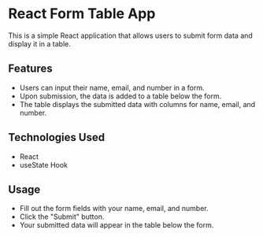 # React Form Table App

This is a simple React application that allows users to submit form data and display it in a table.

## Features

- Users can input their name, email, and number in a form.
- Upon submission, the data is added to a table below the form.
- The table displays the submitted data with columns for name, email, and number.

## Technologies Used

- React
- useState Hook

## Usage
- Fill out the form fields with your name, email, and number.
- Click the "Submit" button.
- Your submitted data will appear in the table below the form.
